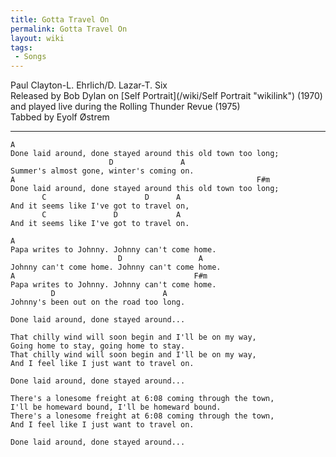 ```yaml
---
title: Gotta Travel On
permalink: Gotta Travel On
layout: wiki
tags:
 - Songs
---
```


Paul Clayton-L. Ehrlich/D. Lazar-T. Six  
Released by Bob Dylan on [Self Portrait](/wiki/Self Portrait "wikilink")
(1970) and played live during the Rolling Thunder Revue (1975)  
Tabbed by Eyolf Østrem

* * * * *

    A
    Done laid around, done stayed around this old town too long;
                          D               A
    Summer's almost gone, winter's coming on.
    A                                                      F#m
    Done laid around, done stayed around this old town too long;
           C                      D      A
    And it seems like I've got to travel on,
           C               D             A
    And it seems like I've got to travel on.

    A
    Papa writes to Johnny. Johnny can't come home.
                            D                 A
    Johnny can't come home. Johnny can't come home.
    A                                        F#m
    Papa writes to Johnny. Johnny can't come home.
             D                        A
    Johnny's been out on the road too long.

    Done laid around, done stayed around...

    That chilly wind will soon begin and I'll be on my way,
    Going home to stay, going home to stay.
    That chilly wind will soon begin and I'll be on my way,
    And I feel like I just want to travel on.

    Done laid around, done stayed around...

    There's a lonesome freight at 6:08 coming through the town,
    I'll be homeward bound, I'll be homeward bound.
    There's a lonesome freight at 6:08 coming through the town,
    And I feel like I just want to travel on.

    Done laid around, done stayed around...
